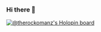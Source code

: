 ### Hi there 👋

<!--
**TheROCKoManz/TheROCKoManz** is a ✨ _special_ ✨ repository because its `README.md` (this file) appears on your GitHub profile.

Here are some ideas to get you started:

- 🔭 I’m currently working on Projects based on Computer Vision and Deep Learning 
- 🌱 I’m currently learning Deep Learning and Neural Networks and the application of AI with Cloud
-->

[![@therockomanz's Holopin board](https://holopin.me/therockomanz)](https://holopin.io/@therockomanz)
